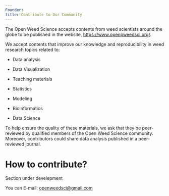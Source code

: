 ```yaml
---
Founder: 
title: Contribute to Our Community
---
```


The Open Weed Science accepts contents from weed scientists around the globe to be published in the website,  https://www.openpweedsci.org/. 

We accept contents that improve our knowledge and reproducibility in weed research topics related to:

- Data analysis

- Data Visualization

- Teaching materials

- Statistics

- Modeling

- Bioinformatics

- Data Science


To help ensure the quality of these materials, we ask that they be peer-reviewed by qualified members of the Open Weed Science community. Moreover, contributors could share data analysis published in a peer-reviewed journal. 


# How to contribute?

Section under develepment

You can E-mail: openweedsci@gmail.com